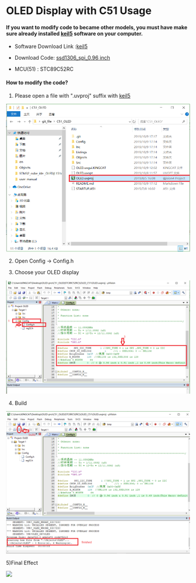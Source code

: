# OLED Display with C51 Usage

####  If you want to modify code to became other models, you must have make sure already installed [keil5](https://www.keil.com/download/product/) software on your computer.

* Software Download Link :[keil5](https://www.keil.com/download/product/)

* Download Code: [ssd1306_spi_0.96 inch](https://github.com/15883893721/C51_OLED.git)

* MCU(51) : STC89C52RC

####  	How to modify the code?

1) Please open a file with ".uvproj" suffix with [keil5](https://www.keil.com/download/product/)

<img src="img/C51_oled_picture/f1.png">

2) Open Config -> Config.h

3) Choose your OLED display

<img src="img/C51_oled_picture/f2.png">

4) Build

<img src="img/C51_oled_picture/f3.png">

5)Final Effect

<img src="img/C51_oled_picture/final.png">

